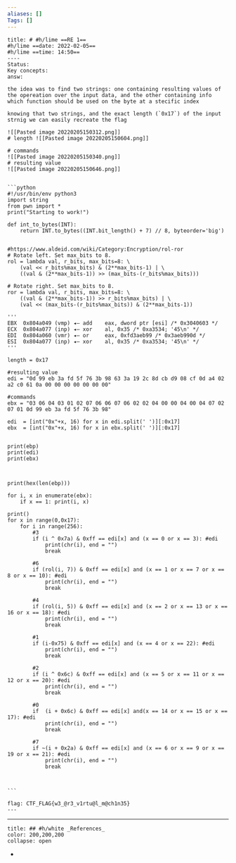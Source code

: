 ```yaml
---
aliases: []
Tags: []
---
```

``````ad-success
title: # #h/lime ==RE 1==
#h/lime ==date: 2022-02-05==
#h/lime ==time: 14:50==
----
Status:
Key concepts:
answ: 

the idea was to find two strings: one containing resulting values of the opereation over the input data, and the other containing info which function should be used on the byte at a stecific index

knowing that two strings, and the exact length (`0x17`) of the input strnig we can easily recreate the flag

![[Pasted image 20220205150312.png]]
# length ![[Pasted image 20220205150604.png]]

# commands
![[Pasted image 20220205150340.png]]
# resulting value
![[Pasted image 20220205150646.png]]


```python
#!/usr/bin/env python3
import string
from pwn import *
print("Starting to work!")

def int_to_bytes(INT):
    return INT.to_bytes((INT.bit_length() + 7) // 8, byteorder='big')


#https://www.aldeid.com/wiki/Category:Encryption/rol-ror
# Rotate left. Set max_bits to 8.
rol = lambda val, r_bits, max_bits=8: \
    (val << r_bits%max_bits) & (2**max_bits-1) | \
    ((val & (2**max_bits-1)) >> (max_bits-(r_bits%max_bits)))
 
# Rotate right. Set max_bits to 8.
ror = lambda val, r_bits, max_bits=8: \
    ((val & (2**max_bits-1)) >> r_bits%max_bits) | \
    (val << (max_bits-(r_bits%max_bits)) & (2**max_bits-1))    

'''
EBX  0x804a049 (vmp) ◂— add    eax, dword ptr [esi] /* 0x3040603 */
ECX  0x804a077 (inp) ◂— xor    al, 0x35 /* 0xa3534; '45\n' */
EDI  0x804a060 (vmr) ◂— or     eax, 0xfd3aeb99 /* 0x3aeb990d */
ESI  0x804a077 (inp) ◂— xor    al, 0x35 /* 0xa3534; '45\n' */
'''

length = 0x17

#resulting value
edi = "0d 99 eb 3a fd 5f 76 3b 98 63 3a 19 2c 8d cb d9 08 cf 0d a4 02 a2 c0 61 0a 00 00 00 00 00 00 00"

#commands
ebx = "03 06 04 03 01 02 07 06 06 07 06 02 02 04 00 00 04 00 04 07 02 07 01 0d 99 eb 3a fd 5f 76 3b 98"

edi  = [int("0x"+x, 16) for x in edi.split(' ')][:0x17]
ebx  = [int("0x"+x, 16) for x in ebx.split(' ')][:0x17]


print(ebp)
print(edi)
print(ebx)



print(hex(len(ebp)))

for i, x in enumerate(ebx):
    if x == 1: print(i, x)

print()
for x in range(0,0x17):
    for i in range(256):
        #3
        if (i ^ 0x7a) & 0xff == edi[x] and (x == 0 or x == 3): #edi
            print(chr(i), end = "")
            break

        #6
        if (rol(i, 7)) & 0xff == edi[x] and (x == 1 or x == 7 or x == 8 or x == 10): #edi
            print(chr(i), end = "")
            break

        #4
        if (rol(i, 5)) & 0xff == edi[x] and (x == 2 or x == 13 or x == 16 or x == 18): #edi
            print(chr(i), end = "")
            break

        #1
        if (i-0x75) & 0xff == edi[x] and (x == 4 or x == 22): #edi
            print(chr(i), end = "")
            break

        #2
        if (i ^ 0x6c) & 0xff == edi[x] and (x == 5 or x == 11 or x == 12 or x == 20): #edi
            print(chr(i), end = "")
            break

        #0
        if  (i + 0x6c) & 0xff == edi[x] and(x == 14 or x == 15 or x == 17): #edi
            print(chr(i), end = "")
            break

        #7
        if ~(i + 0x2a) & 0xff == edi[x] and (x == 6 or x == 9 or x == 19 or x == 21): #edi
            print(chr(i), end = "")
            break



```

flag: CTF_FLAG{w3_@r3_v1rtu@l_m@ch1n35}
---
``````

---
```ad-example
title: ## #h/white _References_
color: 200,200,200
collapse: open
```
- 
